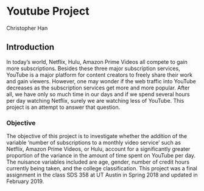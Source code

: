 # Youtube Project
Christopher Han  

## Introduction
In today’s world, Netflix, Hulu, Amazon Prime Videos all compete to gain more subscriptions. Besides these three major subscription services, YouTube is a major platform for content creators to freely share their work and gain viewers. However, one may wonder if the web traffic into YouTube decreases as the subscription services get more and more popular. After all, we have only so much time in our days and if we spend several hours per day watching Netflix, surely we are watching less of YouTube. This project is an attempt to answer that question.

### Objective
The objective of this project is to investigate whether the addition of the variable ‘number of subscriptions to a monthly video service’ such as Netflix, Amazon Prime Videos, or Hulu, account for a significantly greater proportion of the variance in the amount of time spent on YouTube per day. The nuisance variables included are age, gender, number of credit hours currently being taken, and the college classification. This project was a final assignment in the class SDS 358 at UT Austin in Spring 2018 and updated in February 2019.
